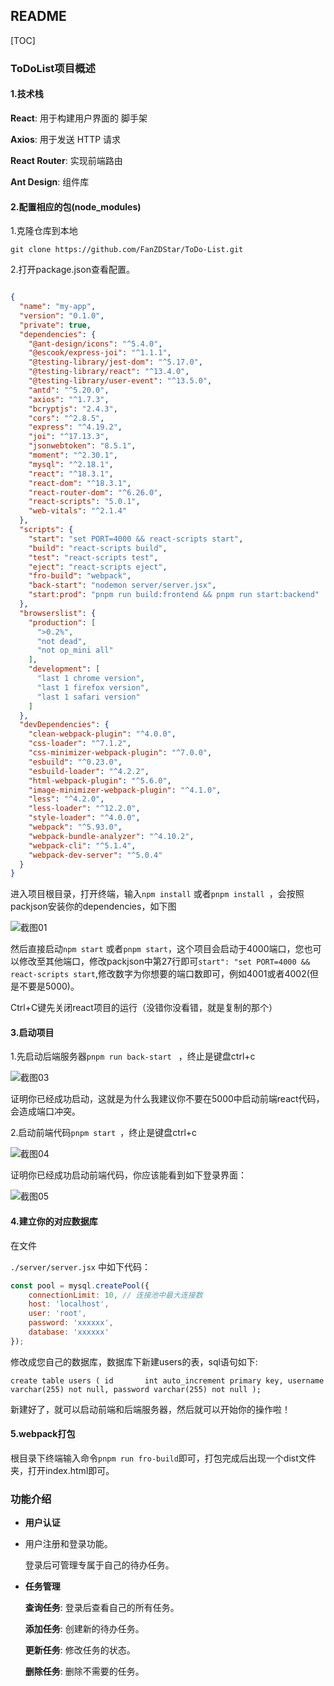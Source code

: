 ## README

[TOC]

### ToDoList项目概述

#### 1.技术栈

**React**: 用于构建用户界面的 脚手架

**Axios**: 用于发送 HTTP 请求

**React Router**: 实现前端路由

**Ant Design**: 组件库

#### 2.配置相应的包(node_modules)

1.克隆仓库到本地

`git clone https://github.com/FanZDStar/ToDo-List.git`

2.打开package.json查看配置。

```json

{
  "name": "my-app",
  "version": "0.1.0",
  "private": true,
  "dependencies": {
    "@ant-design/icons": "^5.4.0",
    "@escook/express-joi": "^1.1.1",
    "@testing-library/jest-dom": "^5.17.0",
    "@testing-library/react": "^13.4.0",
    "@testing-library/user-event": "^13.5.0",
    "antd": "^5.20.0",
    "axios": "^1.7.3",
    "bcryptjs": "2.4.3",
    "cors": "^2.8.5",
    "express": "^4.19.2",
    "joi": "^17.13.3",
    "jsonwebtoken": "8.5.1",
    "moment": "^2.30.1",
    "mysql": "^2.18.1",
    "react": "^18.3.1",
    "react-dom": "^18.3.1",
    "react-router-dom": "^6.26.0",
    "react-scripts": "5.0.1",
    "web-vitals": "^2.1.4"
  },
  "scripts": {
    "start": "set PORT=4000 && react-scripts start",
    "build": "react-scripts build",
    "test": "react-scripts test",
    "eject": "react-scripts eject",
    "fro-build": "webpack",
    "back-start": "nodemon server/server.jsx",
    "start:prod": "pnpm run build:frontend && pnpm run start:backend"
  },
  "browserslist": {
    "production": [
      ">0.2%",
      "not dead",
      "not op_mini all"
    ],
    "development": [
      "last 1 chrome version",
      "last 1 firefox version",
      "last 1 safari version"
    ]
  },
  "devDependencies": {
    "clean-webpack-plugin": "^4.0.0",
    "css-loader": "^7.1.2",
    "css-minimizer-webpack-plugin": "^7.0.0",
    "esbuild": "^0.23.0",
    "esbuild-loader": "^4.2.2",
    "html-webpack-plugin": "^5.6.0",
    "image-minimizer-webpack-plugin": "^4.1.0",
    "less": "^4.2.0",
    "less-loader": "^12.2.0",
    "style-loader": "^4.0.0",
    "webpack": "^5.93.0",
    "webpack-bundle-analyzer": "^4.10.2",
    "webpack-cli": "^5.1.4",
    "webpack-dev-server": "^5.0.4"
  }
}

```

进入项目根目录，打开终端，输入`npm install` 或者`pnpm install `，会按照packjson安装你的dependencies，如下图

![截图01](imgs/截图01.jpg)

然后直接启动`npm start` 或者`pnpm start`，这个项目会启动于4000端口，您也可以修改至其他端口，修改packjson中第27行即可`start": "set PORT=4000 && react-scripts start`,修改数字为你想要的端口数即可，例如4001或者4002(但是不要是5000)。

Ctrl+C键先关闭react项目的运行（没错你没看错，就是复制的那个）

#### 3.启动项目

1.先启动后端服务器`pnpm run back-start ` ，终止是键盘ctrl+c

![截图03](imgs/截图03.jpg)

证明你已经成功启动，这就是为什么我建议你不要在5000中启动前端react代码，会造成端口冲突。

2.启动前端代码`pnpm start `，终止是键盘ctrl+c

[^启动前端代码`pnpm start `，终止是键盘ctrl+c]:注意：先新建一个终端，也是进入根目录，再输入命令



![截图04](imgs/截图04.jpg)

证明你已经成功启动前端代码，你应该能看到如下登录界面：

![截图05](imgs/截图05.jpg)

#### 4.建立你的对应数据库

在文件

`./server/server.jsx` 中如下代码：

```jsx
const pool = mysql.createPool({
    connectionLimit: 10, // 连接池中最大连接数
    host: 'localhost',
    user: 'root',
    password: 'xxxxxx',
    database: 'xxxxxx'
});
```

修改成您自己的数据库，数据库下新建users的表，sql语句如下:

`create table users
(
    id       int auto_increment
        primary key,
    username varchar(255) not null,
    password varchar(255) not null
);`

新建好了，就可以启动前端和后端服务器，然后就可以开始你的操作啦！

#### 5.webpack打包

根目录下终端输入命令`pnpm run fro-build`即可，打包完成后出现一个dist文件夹，打开index.html即可。

### 功能介绍

- **用户认证**

- 用户注册和登录功能。

  登录后可管理专属于自己的待办任务。

- **任务管理**
  
  **查询任务**: 登录后查看自己的所有任务。
  
  **添加任务**: 创建新的待办任务。
  
  **更新任务**: 修改任务的状态。
  
  **删除任务**: 删除不需要的任务。